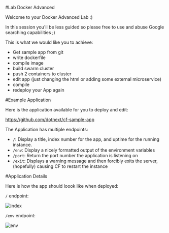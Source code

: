 #Lab Docker Advanced

Welcome to your Docker Advanced Lab :)

In this session you'll be less guided so please free to use and abuse Google searching capabilities ;)


This is what we would like you to achieve:
* Get sample app from git
* write dockerfile
* compile image
* build swarm cluster
* push 2 containers to cluster
* edit app (just changing the html or adding some external microservice)
* compile
* redeploy your App again


#Example Application

Here is the application available for you to deploy and edit:

https://github.com/dotnext/cf-sample-app

The Application has multiple endpoints:

* `/`: Display a title, index number for the app, and uptime for the running instance.
* `/env`: Display a nicely formatted output of the environment variables
* `/port`: Return the port number the application is listening on
* `/exit`: Displays a warning message and then forcibly exits the server, (hopefully) causing CF to restart the instance

#Application Details

Here is how the app should loook like when deployed:

`/` endpoint:

![index](https://raw.githubusercontent.com/dotnext/cf-sample-app/master/images/index.png)

`/env` endpoint:

![env](https://raw.githubusercontent.com/dotnext/cf-sample-app/master/images/env.png)
